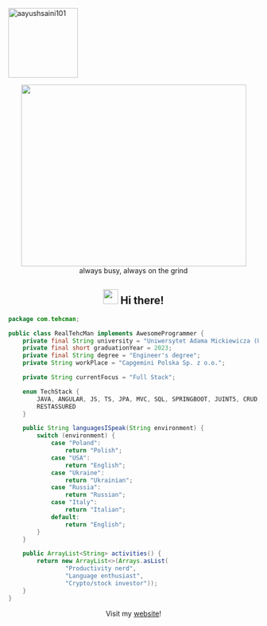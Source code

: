 <p align="left"> <img width="140px" src="https://komarev.com/ghpvc/?username=tehcmanmax&abbreviated=true&base=1281&label=Profile%20views&color=BE3536&style=plastic" alt="aayushsaini101" /> </p>

<p align="center">
 <img src="https://user-images.githubusercontent.com/22797857/90096298-b90f4b00-dd54-11ea-9a31-00ad53f8ec04.gif" width="453" height="365"/><br>
 always busy, always on the grind</p>

<h2 align="center"> <img src="https://media.giphy.com/media/hvRJCLFzcasrR4ia7z/giphy.gif" width="30px"> Hi there!</h2>
<!-- <h2 align="center"> 👋 Hi there! I'm Max</h2> -->

```java
package com.tehcman;

public class RealTehcMan implements AwesomeProgrammer {
    private final String university = "Uniwersytet Adama Mickiewicza (UAM), Poznan, Poland";
    private final short graduationYear = 2023;
    private final String degree = "Engineer's degree";
    private String workPlace = "Capgemini Polska Sp. z o.o.";

    private String currentFocus = "Full Stack";

    enum TechStack {
        JAVA, ANGULAR, JS, TS, JPA, MVC, SQL, SPRINGBOOT, JUINT5, CRUD, REST, QUARKUS,
        RESTASSURED
    }

    public String languagesISpeak(String environment) {
        switch (environment) {
            case "Poland":
                return "Polish";
            case "USA":
                return "English";
            case "Ukraine":
                return "Ukrainian";
            case "Russia":
                return "Russian";
            case "Italy":
                return "Italian";
            default:
                return "English";
        }
    }

    public ArrayList<String> activities() {
        return new ArrayList<>(Arrays.asList(
                "Productivity nerd",
                "Language enthusiast",
                "Crypto/stock investor"));
    }
}

```

<p align="center">Visit my <a href="https://tehcman.com/">website</a>!</p>
